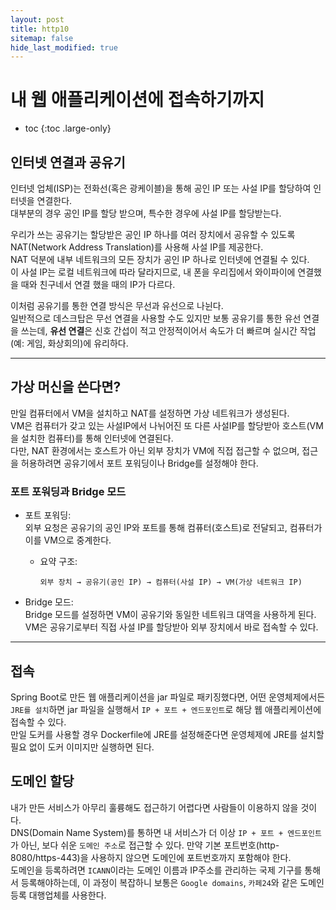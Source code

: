 ```yaml
---
layout: post
title: http10
sitemap: false
hide_last_modified: true
---
```

# 내 웹 애플리케이션에 접속하기까지

* toc
{:toc .large-only}

## 인터넷 연결과 공유기
인터넷 업체(ISP)는 전화선(혹은 광케이블)을 통해 공인 IP 또는 사설 IP를 할당하여 인터넷을 연결한다.  
대부분의 경우 공인 IP를 할당 받으며, 특수한 경우에 사설 IP를 할당받는다.  

우리가 쓰는 공유기는 할당받은 공인 IP 하나를 여러 장치에서 공유할 수 있도록 NAT(Network Address Translation)를 사용해 사설 IP를 제공한다.  
NAT 덕분에 내부 네트워크의 모든 장치가 공인 IP 하나로 인터넷에 연결될 수 있다.  
이 사설 IP는 로컬 네트워크에 따라 달라지므로, 내 폰을 우리집에서 와이파이에 연결했을 때와 친구네서 연결 했을 때의 IP가 다르다.  

이처럼 공유기를 통한 연결 방식은 무선과 유선으로 나뉜다.  
일반적으로 데스크탑은 무선 연결을 사용할 수도 있지만 보통 공유기를 통한 유선 연결을 쓰는데, **유선 연결**은 신호 간섭이 적고 안정적이어서 속도가 더 빠르며 실시간 작업(예: 게임, 화상회의)에 유리하다.  

---

## 가상 머신을 쓴다면?
만일 컴퓨터에서 VM을 설치하고 NAT를 설정하면 가상 네트워크가 생성된다.  
VM은 컴퓨터가 갖고 있는 사설IP에서 나뉘어진 또 다른 사설IP를 할당받아 호스트(VM을 설치한 컴퓨터)를 통해 인터넷에 연결된다.  
다만, NAT 환경에서는 호스트가 아닌 외부 장치가 VM에 직접 접근할 수 없으며, 접근을 허용하려면 공유기에서 포트 포워딩이나 Bridge를 설정해야 한다.  

### 포트 포워딩과 Bridge 모드
- 포트 포워딩:  
  외부 요청은 공유기의 공인 IP와 포트를 통해 컴퓨터(호스트)로 전달되고, 컴퓨터가 이를 VM으로 중계한다.  
  - 요약 구조:  
    ```
    외부 장치 → 공유기(공인 IP) → 컴퓨터(사설 IP) → VM(가상 네트워크 IP)
    ```

- Bridge 모드:  
  Bridge 모드를 설정하면 VM이 공유기와 동일한 네트워크 대역을 사용하게 된다.  
  VM은 공유기로부터 직접 사설 IP를 할당받아 외부 장치에서 바로 접속할 수 있다.

---

## 접속
Spring Boot로 만든 웹 애플리케이션을 jar 파일로 패키징했다면, 어떤 운영체제에서든 `JRE를 설치`하면 jar 파일을 실행해서 `IP + 포트 + 엔드포인트`로 해당 웹 애플리케이션에 접속할 수 있다.  
만일 도커를 사용할 경우 Dockerfile에 JRE를 설정해준다면 운영체제에 JRE를 설치할 필요 없이 도커 이미지만 실행하면 된다.  

## 도메인 할당
내가 만든 서비스가 아무리 훌륭해도 접근하기 어렵다면 사람들이 이용하지 않을 것이다.  
DNS(Domain Name System)를 통하면 내 서비스가 더 이상 `IP + 포트 + 엔드포인트`가 아닌, 보다 쉬운 `도메인 주소`로 접근할 수 있다. 만약 기본 포트번호(http-8080/https-443)을 사용하지 않으면 도메인에 포트번호까지 포함해야 한다.  
도메인을 등록하려면 `ICANN`이라는 도메인 이름과 IP주소를 관리하는 국제 기구를 통해서 등록해야하는데, 이 과정이 복잡하니 보통은 `Google domains`, `카페24`와 같은 도메인 등록 대행업체를 사용한다.  